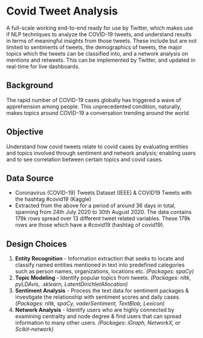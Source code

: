 # Covid Tweet Analysis
A full-scale working end-to-end ready for use by Twitter, which makes use if  NLP techniques to analyze the  COVID-19 tweets, and understand results in terms of meaningful insights from those tweets. These include but are not limited to sentiments of tweets, the demographics of tweets, the major topics which the tweets can be classified into, and a network analysis on mentions and retweets. This can  be implemented by Twitter, and  updated in real-time for live dashboards.

## Background
The rapid number of COVID-19 cases globally has triggered a wave of apprehension among people. This unprecedented condition, naturally, makes topics around COVID-19 a conversation trending around the world. 

## Objective 
Understand how covid tweets relate to covid cases by evaluating entities and topics involved through sentiment and network analysis; enabling users and to see correlation between certain topics and covid cases.

## Data Source
* Coronavirus (COVID-19) Tweets Dataset (IEEE) & COVID19 Tweets with the hashtag #covid19 (Kaggle)
* Extracted from the above for a period of around 36 days in total, spanning from 24th July 2020 to 30th August 2020. The data contains 179k rows spread over 13 different tweet related variables. These  179k rows are those which have a #covid19 (hashtag of covid19).

## Design Choices
1) **Entity Recognition** - 
Information extraction that seeks to locate and classify named entities mentioned in text into predefined categories such as person names, organizations, locations etc. *(Packages: spaCy)*
2) **Topic Modeling** - 
Identify popular topics from tweets. *(Packages: nltk, pyLDAvis, .sklearn, LatentDirichletAllocation)*
3) **Sentiment Analysis** - 
Process the text data for sentiment packages & investigate the relationship with sentiment scores and daily cases. *(Packages: nltk,  spaCy, vaderSentiment, TextBlob, Lexicon)*
4) **Network Analysis** - 
Identify users who are highly connected by examining centrality and node degree & find users that can spread information to many other users. *(Packages: iGraph, NetworkX, or Scikit-network)*


